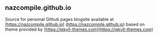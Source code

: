 nazcompile.github.io
-

Source for personal Github pages blogsite available at [https://nazcompile.github.io] (https://nazcompile.github.io) based on theme provided by [https://jekyll-themes.com](https://jekyll-themes.com)